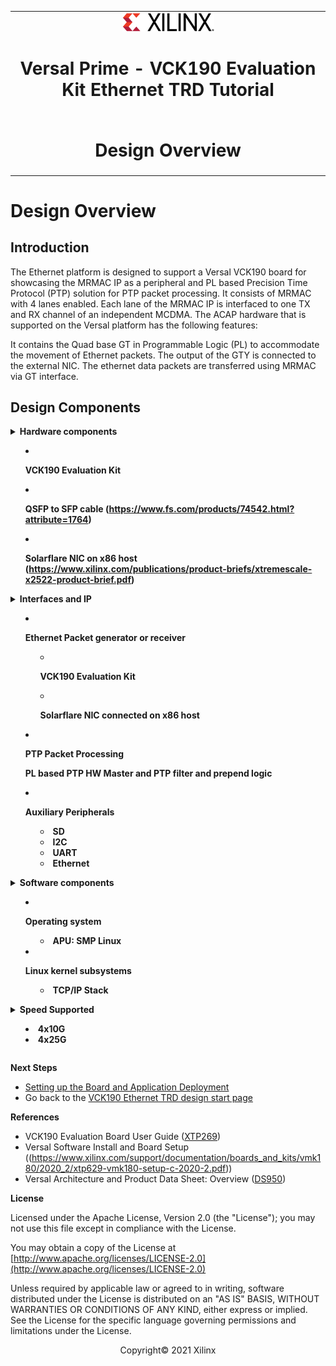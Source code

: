 <table class="sphinxhide">
 <tr>
   <td align="center"><img src="../../media/xilinx-logo.png" width="30%"/><h1> Versal Prime - VCK190 Evaluation Kit Ethernet TRD Tutorial</h1>
   </td>
 </tr>
 <tr>
 <td align="center"><h1> Design Overview </h1>

 </td>
 </tr>
</table>

Design Overview
===============

Introduction
--------------

The Ethernet platform is designed to support a Versal VCK190 board for showcasing the MRMAC IP as a peripheral and PL based Precision Time Protocol (PTP) solution for PTP packet processing. It consists of MRMAC with 4 lanes enabled. Each lane of the MRMAC IP is interfaced to one TX and RX channel of an independent MCDMA. The ACAP hardware that is supported on the Versal platform has the following features: 

It contains the Quad base GT in Programmable Logic (PL) to accommodate the movement of Ethernet packets. The output of the GTY is connected to the external NIC. The ethernet data packets are transferred using MRMAC via GT interface.
  

Design Components
------------------

<details>
 <summary><b>Hardware components
 
* VCK190 Evaluation Kit

* QSFP to SFP cable (https://www.fs.com/products/74542.html?attribute=1764)

* Solarflare NIC on x86 host (https://www.xilinx.com/publications/product-briefs/xtremescale-x2522-product-brief.pdf)


</b>
</summary>
</details>

<details>
 <summary><b>Interfaces and IP

* Ethernet Packet generator or receiver
   
	* VCK190 Evaluation Kit
   
	* Solarflare NIC connected on x86 host

   
* PTP Packet Processing

   PL based PTP HW Master and PTP filter and prepend logic


* Auxiliary Peripherals
   * SD
   * I2C
   * UART
   * Ethernet

</b>
</summary>
</details>

<details>
 <summary><b>Software components

* Operating system

   * APU: SMP Linux

   
* Linux kernel subsystems
   * TCP/IP Stack
 </b>
 </summary>
 </details> 
   
<details>
<summary><b>Speed Supported

 * 4x10G
 * 4x25G
 
</b>
</summary>
</details> 

**Next Steps**

* [Setting up the Board and Application Deployment](app_deployment.md)
* Go back to the [VCK190 Ethernet TRD design start page](../platform_landing.md)

**References**

* VCK190 Evaluation Board User Guide ([XTP269](https://www.xilinx.com/support/documentation/boards_and_kits/vmk180/2020_2/xtp629-vmk180-setup-c-2020-2.pdf))
* Versal Software Install and Board Setup ((https://www.xilinx.com/support/documentation/boards_and_kits/vmk180/2020_2/xtp629-vmk180-setup-c-2020-2.pdf))
* Versal Architecture and Product Data Sheet: Overview ([DS950]( https://www.xilinx.com/support/documentation/data_sheets/ds950-versal-overview.pdf))


**License**

Licensed under the Apache License, Version 2.0 (the "License"); you may not use this file except in compliance with the License.

You may obtain a copy of the License at
[http://www.apache.org/licenses/LICENSE-2.0](http://www.apache.org/licenses/LICENSE-2.0)


Unless required by applicable law or agreed to in writing, software distributed under the License is distributed on an "AS IS" BASIS, WITHOUT WARRANTIES OR CONDITIONS OF ANY KIND, either express or implied. See the License for the specific language governing permissions and limitations under the License.

<p align="center">Copyright&copy; 2021 Xilinx</p>
